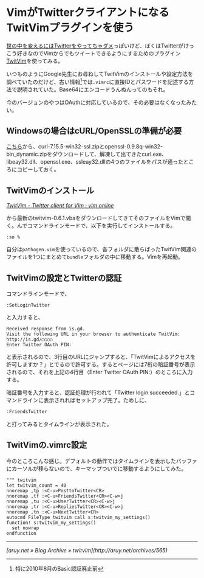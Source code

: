 # <span>VimがTwitterクライアントになる</span><span>TwitVimプラグインを使う</span>

[世の中を変えるにはTwitterをやってちゃダメ](http://el.jibun.atmarkit.co.jp/rails/2011/01/twitter-c545.html)っぽいけど、ぼくはTwitterがけっこう好きなのでVimからでもツイートできるようにするためのプラグイン[TwitVim](http://www.vim.org/scripts/script.php?script_id=2204)を使ってみる。

いつものようにGoogle先生にお尋ねしてTwitVimのインストールや設定方法を調べていたのだけど、古い情報[^1]では`.vimrc`に直接IDとパスワードを記述する方法で説明されていた。Base64にエンコードうんぬんってのもそれ。

今のバージョンのやつはOAuthに対応しているので、その必要はなくなったみたい。

<!-- READMORE -->


## Windowsの場合はcURL/OpenSSLの準備が必要

[こちら](http://www.limber.jp/?Software%2FOpenSSL%20for%20Windows)から、curl-7.15.5-win32-ssl.zipとopenssl-0.9.8q-win32-bin_dynamic.zipをダウンロードして、解凍して出てきたcurl.exe、libeay32.dll、openssl.exe、ssleay32.dllの4つのファイルをパスが通ったところにコピーしておく。


## TwitVimのインストール

<cite>[TwitVim - Twitter client for Vim : vim online](http://www.vim.org/scripts/script.php?script_id=2204)</cite>

から最新のtwitvim-0.6.1.vbaをダウンロードしてきてそのファイルをVimで開く。んでコマンドラインモードで、以下を実行してインストールする。

~~~ vim
:so %
~~~

自分は`pathogen.vim`を使っているので、各フォルダに散らばったTwitVim関連のファイルを1つにまとめて`bundle`フォルダの中に移動する。Vimを再起動。


## TwitVimの設定とTwitterの認証

コマンドラインモードで、

~~~ vim
:SetLoginTwitter
~~~

と入力すると、

<!-- ~~~ text -->
~~~
Received response from is.gd.
Visit the following URL in your browser to authenticate TwitVim:
http://is.gd/○○○○
Enter Twitter OAuth PIN:
~~~

と表示されるので、3行目のURLにジャンプすると、「TwitVimによるアクセスを許可しますか？」とでるので許可する。するとページには7桁の暗証番号が表示されるので、それを上記の4行目（Enter Twitter OAuth PIN:）のところに入力する。

暗証番号を入力すると、認証処理が行われて「Twitter login succeeded.」とコマンドラインに表示されればセットアップ完了。ためしに、

~~~ sh
:FriendsTwitter
~~~

と打ってみるとタイムラインが表示された。


## TwitVimの.vimrc設定

今のところこんな感じ。デフォルトの動作ではタイムラインを表示したバッファにカーソルが移らないので、キーマップついでに移動するようにしてみた。

~~~ vim
""" twitvim
let twitvim_count = 40
nnoremap ,tp :<C-u>PosttoTwitter<CR>
nnoremap ,tf :<C-u>FriendsTwitter<CR><C-w>j
nnoremap ,tu :<C-u>UserTwitter<CR><C-w>j
nnoremap ,tr :<C-u>RepliesTwitter<CR><C-w>j
nnoremap ,tn :<C-u>NextTwitter<CR>
autocmd FileType twitvim call s:twitvim_my_settings()
function! s:twitvim_my_settings()
  set nowrap
endfunction
~~~


---

<cite>
  [aruy.net &#187; Blog Archive &#187; twitvim](http://aruy.net/archives/565)
</cite>

[^1]: 特に2010年8月のBasic認証廃止前

